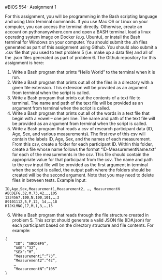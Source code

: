 #BIOS 554- Assignment 1


For this assignment, you will be programming in the Bash scripting language and using Unix terminal commands. If you use Mac OS or Linux on your computer, you can access the terminal directly. Otherwise, create an account on pythonanywhere.com and open a BASH terminal, load a linux operating system image on Docker (e.g. Ubuntu), or install the Bash terminal for Windows on your computer. You should submit the .sh files generated as part of this assignment using Github. You should also submit a .csv file that you used to test problem 5 (i.e. make up a data file) and all of the .json files generated as part of problem 6. The Github repository for this assignment is here:
1)	Write a Bash program that prints “Hello World” to the terminal when it is run.
2)	Write a Bash program that prints out all of the files in a directory with a given file extension. This extension will be provided as an argument from terminal when the script is called.
3)	Write a Bash program that prints out the contents of a text file to terminal. The name and path of the text file will be provided as an argument from terminal when the script is called.
4)	Write a Bash program that prints out all of the words in a text file that begin with a vowel – one per line. The name and path of the text file will be provided as an argument from terminal when the script is called.
5)	Write a Bash program that reads a csv of research participant data (ID, Age, Sex, and various measurements). The first row of this csv will contain the labels ID, Age, Sex, and the names of each measurement. From this csv, create a folder for each participant ID. Within this folder, create a file whose name follows the format “ID-MeasurementName.txt” for each of the measurements in the csv. This file should contain the appropriate value for that participant from the csv. The name and path to the csv input file will be provided as the first argument in terminal when the script is called, the output path where the folders should be created will be the second argument. Note that you may need to delete files in between tests. Example Input:

```
ID,Age,Sex,Measurement1,Measurement2, …, MeasurementN
ABCDEFG,32,M,73,42,…,105
1234567,100,N,100,101,…,3
89101112,5,F,12, 14,…,18
HIJKLMNO,17,M,1,3,…,13
```

6)	Write a Bash program that reads through the file structure created in problem 5. This script should generate a valid JSON file (ID#.json) for each participant based on the directory structure and file contents. For example:

```
{
	“ID”: “ABCDEFG”,
	“AGE”:”32”,
	“SEX”:”M”,
	“Measurement1”:”73”,
	“Measurement2”:”42”,
	…
	“MeasurementN”:”105”
}
```

